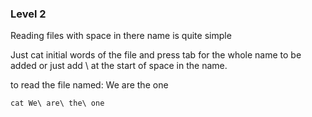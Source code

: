 ### Level 2

Reading files with space in there name is quite simple


Just cat initial words of the file and press tab for the whole name to be added or just add \ at the start of space in the name.

to read the file named: We are the one
```
cat We\ are\ the\ one 
```